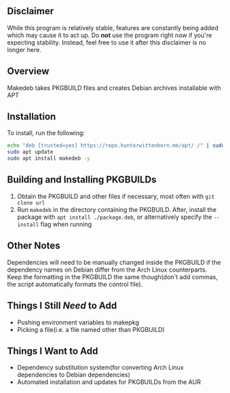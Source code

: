 ## Disclaimer ##
While this program is relatively stable, features are constantly being added which may cause it to act up. Do **not** use the program right now if you're expecting stability. Instead, feel free to use it after this disclaimer is no longer here.

## Overview ##
Makedeb takes PKGBUILD files and creates Debian archives installable with APT

## Installation ##
To install, run the following:
```sh
echo "deb [trusted=yes] https://repo.hunterwittenborn.me/apt/ /" | sudo tee /etc/apt/sources.list.d/hunterwittenborn.me.list
sudo apt update
sudo apt install makedeb -y
```

## Building and Installing PKGBUILDs ##
1. Obtain the PKGBUILD and other files if necessary, most often with `git clone url`
2. Run `makedeb` in the directory containing the PKGBUILD. After, install the package with `apt install ./package.deb`, or alternatively specify the `--install` flag when running

## Other Notes ##
Dependencies will need to be manually changed inside the PKGBUILD if the dependency names on Debian differ from the Arch Linux counterparts. Keep the formatting in the PKGBUILD the same though(don't add commas, the script automatically formats the control file).

## Things I Still *Need* to Add ##
- Pushing environment variables to makepkg
- Picking a file(i.e. a file named other than PKGBUILD)

## Things I Want to Add ##
- Dependency substitution system(for converting Arch Linux dependencies to Debian dependencies)
- Automated installation and updates for PKGBUILDs from the AUR
